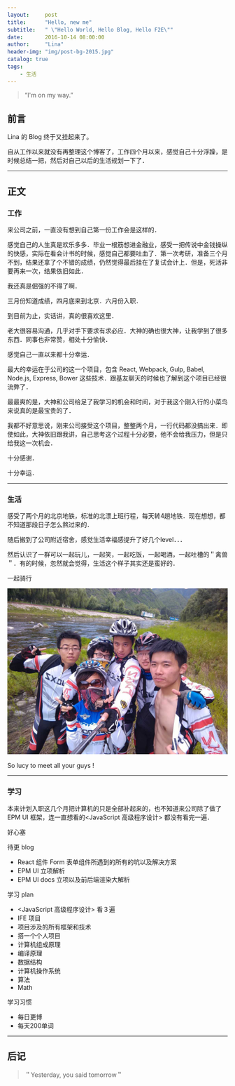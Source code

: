 ```yaml
---
layout:     post
title:      "Hello, new me"
subtitle:   " \"Hello World, Hello Blog, Hello F2E\""
date:       2016-10-14 08:00:00
author:     "Lina"
header-img: "img/post-bg-2015.jpg"
catalog: true
tags:
    - 生活
---
```


> “I'm on my way.”


## 前言

Lina 的 Blog 终于又挂起来了。

自从工作以来就没有再整理这个博客了，工作四个月以来，感觉自己十分浮躁，是时候总结一把，然后对自己以后的生活规划一下了．

---

## 正文

### 工作

来公司之前，一直没有想到自己第一份工作会是这样的．

感觉自己的人生真是欢乐多多．毕业一根筋想进金融业，感受一把传说中金钱操纵的快感，实际在看会计书的时候，感觉自己都要吐血了．第一次考研，准备三个月不到，结果还拿了个不错的成绩，仍然觉得最后挂在了复试会计上．但是，死活非要再来一次，结果依旧如此．

我还真是倔强的不得了啊．

三月份知道成绩，四月底来到北京．六月份入职．

到目前为止，实话讲，真的很喜欢这里．

老大很容易沟通，几乎对手下要求有求必应．大神的确也很大神，让我学到了很多东西．同事也非常赞，相处十分愉快．

感觉自己一直以来都十分幸运．

最大的幸运在于公司的这一个项目，包含 React, Webpack, Gulp, Babel, Node.js, Express, Bower 这些技术．跟基友聊天的时候也了解到这个项目已经很流弊了．

最最爽的是，大神和公司给足了我学习的机会和时间，对于我这个刚入行的小菜鸟来说真的是最宝贵的了．

我都不好意思说，刚来公司接受这个项目，整整两个月，一行代码都没搞出来．即使如此，大神依旧跟我讲，自己思考这个过程十分必要，他不会给我压力，但是只给我这一次机会．

十分感谢．

十分幸运．

---

### 生活

感受了两个月的北京地铁，标准的北漂上班行程，每天转4趟地铁．现在想想，都不知道那段日子怎么熬过来的．

随后搬到了公司附近宿舍，感觉生活幸福感提升了好几个level．．．

然后认识了一群可以一起玩儿，一起笑，一起吃饭，一起喝酒，一起吐槽的＂禽兽＂．有的时候，忽然就会觉得，生活这个样子其实还是蛮好的．

一起骑行

!["追风的少年们"](/img/in-posts/hello_riding.JPG)

So lucy to meet all your guys !

---

### 学习

本来计划入职这几个月把计算机的只是全部补起来的，也不知道来公司除了做了EPM UI 框架，连一直想看的<JavaScript 高级程序设计> 都没有看完一遍．

好心塞

待更 blog

* React 组件 Form 表单组件所遇到的所有的坑以及解决方案
* EPM UI 立项解析
* EPM UI docs 立项以及前后端渲染大解析

学习 plan

* <JavaScript 高级程序设计> 看３遍
* IFE 项目
* 项目涉及的所有框架和技术
* 搭一个个人项目
* 计算机组成原理
* 编译原理
* 数据结构
* 计算机操作系统
* 算法
* Math

学习习惯

* 每日更博
* 每天200单词

---

## 后记

> ＂Yesterday, you said tomorrow＂




